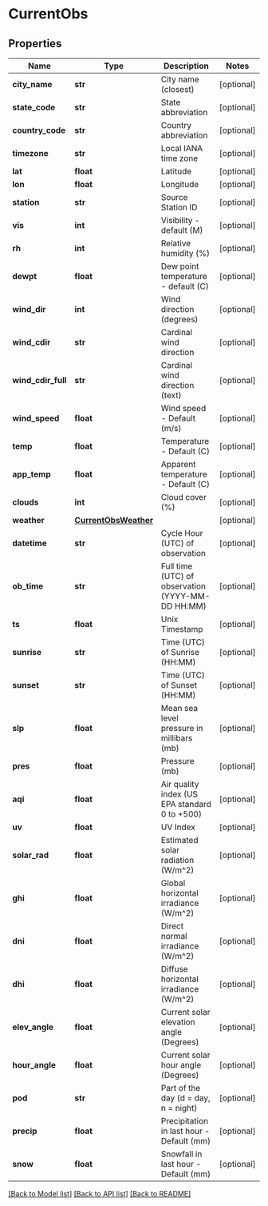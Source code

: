 # CurrentObs


## Properties
Name | Type | Description | Notes
------------ | ------------- | ------------- | -------------
**city_name** | **str** | City name (closest) | [optional] 
**state_code** | **str** | State abbreviation | [optional] 
**country_code** | **str** | Country abbreviation | [optional] 
**timezone** | **str** | Local IANA time zone | [optional] 
**lat** | **float** | Latitude | [optional] 
**lon** | **float** | Longitude | [optional] 
**station** | **str** | Source Station ID | [optional] 
**vis** | **int** | Visibility - default (M) | [optional] 
**rh** | **int** | Relative humidity (%) | [optional] 
**dewpt** | **float** | Dew point temperature - default (C) | [optional] 
**wind_dir** | **int** | Wind direction (degrees) | [optional] 
**wind_cdir** | **str** | Cardinal wind direction | [optional] 
**wind_cdir_full** | **str** | Cardinal wind direction (text) | [optional] 
**wind_speed** | **float** | Wind speed - Default (m/s) | [optional] 
**temp** | **float** | Temperature - Default (C) | [optional] 
**app_temp** | **float** | Apparent temperature - Default (C) | [optional] 
**clouds** | **int** | Cloud cover (%) | [optional] 
**weather** | [**CurrentObsWeather**](CurrentObsWeather.md) |  | [optional] 
**datetime** | **str** | Cycle Hour (UTC) of observation | [optional] 
**ob_time** | **str** | Full time (UTC) of observation (YYYY-MM-DD HH:MM) | [optional] 
**ts** | **float** | Unix Timestamp | [optional] 
**sunrise** | **str** | Time (UTC) of Sunrise (HH:MM) | [optional] 
**sunset** | **str** | Time (UTC) of Sunset (HH:MM) | [optional] 
**slp** | **float** | Mean sea level pressure in millibars (mb) | [optional] 
**pres** | **float** | Pressure (mb) | [optional] 
**aqi** | **float** | Air quality index (US EPA standard 0 to +500) | [optional] 
**uv** | **float** | UV Index | [optional] 
**solar_rad** | **float** | Estimated solar radiation (W/m^2) | [optional] 
**ghi** | **float** | Global horizontal irradiance (W/m^2) | [optional] 
**dni** | **float** | Direct normal irradiance (W/m^2) | [optional] 
**dhi** | **float** | Diffuse horizontal irradiance (W/m^2) | [optional] 
**elev_angle** | **float** | Current solar elevation angle (Degrees) | [optional] 
**hour_angle** | **float** | Current solar hour angle (Degrees) | [optional] 
**pod** | **str** | Part of the day (d &#x3D; day, n &#x3D; night) | [optional] 
**precip** | **float** | Precipitation in last hour - Default (mm) | [optional] 
**snow** | **float** | Snowfall in last hour - Default (mm) | [optional] 

[[Back to Model list]](../README.md#documentation-for-models) [[Back to API list]](../README.md#documentation-for-api-endpoints) [[Back to README]](../README.md)


